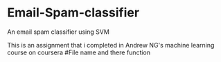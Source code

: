 # Email-Spam-classifier
An email spam classifier using SVM


This is an assignment that i completed in Andrew NG's machine learning course on coursera
#File name and there function
